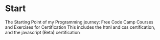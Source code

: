 # Start
The Starting Point of my Programming journey:
Free Code Camp Courses and Exercises for Certification
This includes the html and css certification, and the javascript (Beta) certification

